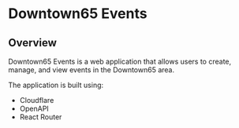 # Downtown65 Events

## Overview

Downtown65 Events is a web application that allows users to create, manage, and view events in the Downtown65 area. 

The application is built using: 
- Cloudflare
- OpenAPI
- React Router